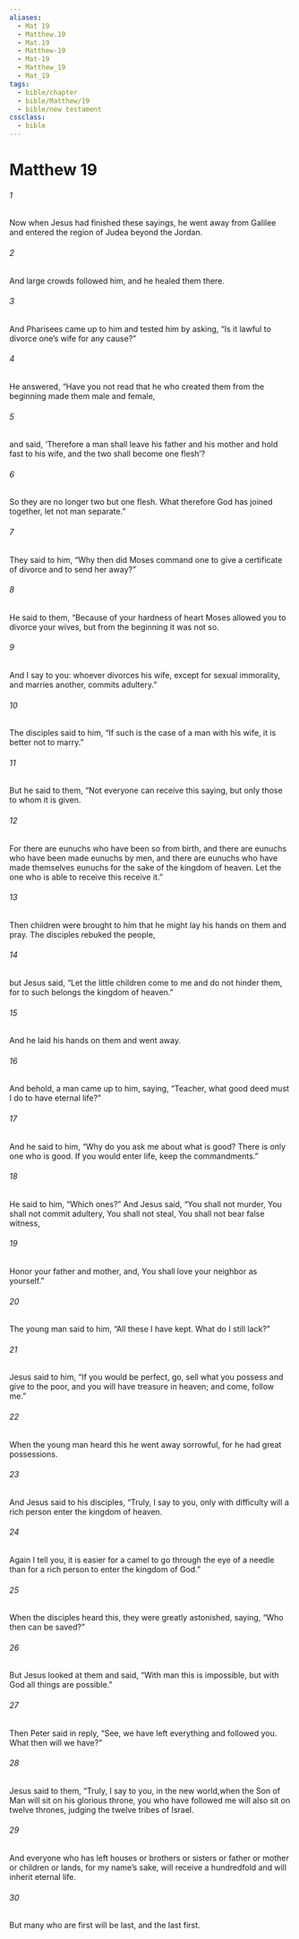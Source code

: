 ```yaml
---
aliases:
  - Mat 19
  - Matthew.19
  - Mat.19
  - Matthew-19
  - Mat-19
  - Matthew_19
  - Mat_19
tags:
  - bible/chapter
  - bible/Matthew/19
  - bible/new testament
cssclass:
  - bible
---
```


# Matthew 19

###### 1
Now when Jesus had finished these sayings, he went away from Galilee and entered the region of Judea beyond the Jordan.
###### 2
And large crowds followed him, and he healed them there.
###### 3
And Pharisees came up to him and tested him by asking, “Is it lawful to divorce one’s wife for any cause?”
###### 4
He answered, “Have you not read that he who created them from the beginning made them male and female,
###### 5
and said, ‘Therefore a man shall leave his father and his mother and hold fast to his wife, and the two shall become one flesh’?
###### 6
So they are no longer two but one flesh. What therefore God has joined together, let not man separate.”
###### 7
They said to him, “Why then did Moses command one to give a certificate of divorce and to send her away?”
###### 8
He said to them, “Because of your hardness of heart Moses allowed you to divorce your wives, but from the beginning it was not so.
###### 9
And I say to you: whoever divorces his wife, except for sexual immorality, and marries another, commits adultery.”
###### 10
The disciples said to him, “If such is the case of a man with his wife, it is better not to marry.”
###### 11
But he said to them, “Not everyone can receive this saying, but only those to whom it is given.
###### 12
For there are eunuchs who have been so from birth, and there are eunuchs who have been made eunuchs by men, and there are eunuchs who have made themselves eunuchs for the sake of the kingdom of heaven. Let the one who is able to receive this receive it.”
###### 13
Then children were brought to him that he might lay his hands on them and pray. The disciples rebuked the people,
###### 14
but Jesus said, “Let the little children come to me and do not hinder them, for to such belongs the kingdom of heaven.”
###### 15
And he laid his hands on them and went away.
###### 16
And behold, a man came up to him, saying, “Teacher, what good deed must I do to have eternal life?”
###### 17
And he said to him, “Why do you ask me about what is good? There is only one who is good. If you would enter life, keep the commandments.”
###### 18
He said to him, “Which ones?” And Jesus said, “You shall not murder, You shall not commit adultery, You shall not steal, You shall not bear false witness,
###### 19
Honor your father and mother, and, You shall love your neighbor as yourself.”
###### 20
The young man said to him, “All these I have kept. What do I still lack?”
###### 21
Jesus said to him, “If you would be perfect, go, sell what you possess and give to the poor, and you will have treasure in heaven; and come, follow me.”
###### 22
When the young man heard this he went away sorrowful, for he had great possessions.
###### 23
And Jesus said to his disciples, “Truly, I say to you, only with difficulty will a rich person enter the kingdom of heaven.
###### 24
Again I tell you, it is easier for a camel to go through the eye of a needle than for a rich person to enter the kingdom of God.”
###### 25
When the disciples heard this, they were greatly astonished, saying, “Who then can be saved?”
###### 26
But Jesus looked at them and said, “With man this is impossible, but with God all things are possible.”
###### 27
Then Peter said in reply, “See, we have left everything and followed you. What then will we have?”
###### 28
Jesus said to them, “Truly, I say to you, in the new world,when the Son of Man will sit on his glorious throne, you who have followed me will also sit on twelve thrones, judging the twelve tribes of Israel.
###### 29
And everyone who has left houses or brothers or sisters or father or mother or children or lands, for my name’s sake, will receive a hundredfold and will inherit eternal life.
###### 30
But many who are first will be last, and the last first.


